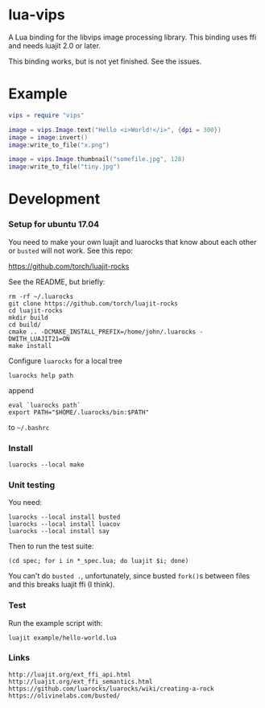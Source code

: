 # lua-vips 

A Lua binding for the libvips image processing library. This binding uses ffi
and needs luajit 2.0 or later. 

This binding works, but is not yet finished. See the issues. 

# Example

```lua
vips = require "vips"

image = vips.Image.text("Hello <i>World!</i>", {dpi = 300})
image = image:invert()
image:write_to_file("x.png")

image = vips.Image.thumbnail("somefile.jpg", 128)
image:write_to_file("tiny.jpg")
```

# Development

### Setup for ubuntu 17.04

You need to make your own luajit and luarocks that know about each other or
`busted` will not work. See this repo:

https://github.com/torch/luajit-rocks

See the README, but briefly:

	rm -rf ~/.luarocks
	git clone https://github.com/torch/luajit-rocks
	cd luajit-rocks
	mkdir build
	cd build/
	cmake .. -DCMAKE_INSTALL_PREFIX=/home/john/.luarocks -DWITH_LUAJIT21=ON
	make install

Configure `luarocks` for a local tree

	luarocks help path

append

	eval `luarocks path`
	export PATH="$HOME/.luarocks/bin:$PATH"

to `~/.bashrc`

### Install

	luarocks --local make

### Unit testing

You need:

	luarocks --local install busted 
	luarocks --local install luacov
	luarocks --local install say

Then to run the test suite:

	(cd spec; for i in *_spec.lua; do luajit $i; done)

You can't do `busted .`, unfortunately, since busted `fork()`s between files
and this breaks luajit ffi (I think).

### Test

Run the example script with:

	luajit example/hello-world.lua

### Links

	http://luajit.org/ext_ffi_api.html
	http://luajit.org/ext_ffi_semantics.html
	https://github.com/luarocks/luarocks/wiki/creating-a-rock
	https://olivinelabs.com/busted/

